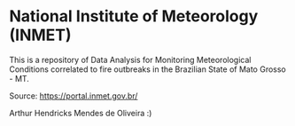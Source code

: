# National Institute of Meteorology (INMET)

This is a repository of Data Analysis for Monitoring Meteorological Conditions correlated to fire outbreaks in the Brazilian State of Mato Grosso - MT.

Source: https://portal.inmet.gov.br/

Arthur Hendricks Mendes de Oliveira :)
